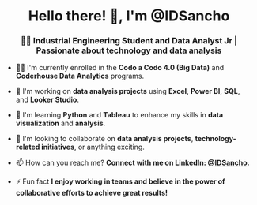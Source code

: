 <h1 align="center">Hello there! 👋, I'm @IDSancho</h1>
<h3 align="center">👨‍💻 Industrial Engineering Student and Data Analyst Jr | Passionate about technology and data analysis</h3>

- 👨‍💻 I'm currently enrolled in the **Codo a Codo 4.0 (Big Data)** and **Coderhouse Data Analytics** programs.

- 🔭 I'm working on **data analysis projects** using **Excel**, **Power BI**, **SQL**, and **Looker Studio**.

- 🌱 I'm learning **Python** and **Tableau** to enhance my skills in **data visualization** and **analysis**.

- 👯 I'm looking to collaborate on **data analysis projects**, **technology-related initiatives**, or anything exciting.

- 📫 How can you reach me? **Connect with me on LinkedIn: [@IDSancho](https://www.linkedin.com/in/id-sancho/).**

- ⚡ Fun fact **I enjoy working in teams and believe in the power of collaborative efforts to achieve great results!**
